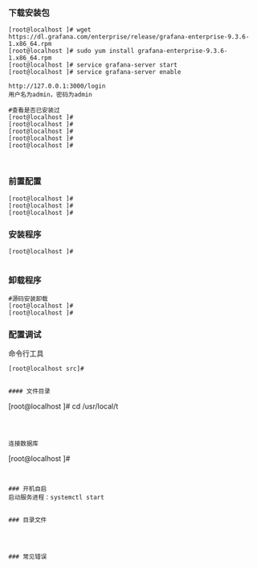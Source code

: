 
### 下载安装包

```
[root@localhost ]# wget https://dl.grafana.com/enterprise/release/grafana-enterprise-9.3.6-1.x86_64.rpm
[root@localhost ]# sudo yum install grafana-enterprise-9.3.6-1.x86_64.rpm
[root@localhost ]# service grafana-server start 
[root@localhost ]# service grafana-server enable 

http://127.0.0.1:3000/login
用户名为admin，密码为admin
```


```
#查看是否已安装过
[root@localhost ]# 
[root@localhost ]# 
[root@localhost ]# 
[root@localhost ]# 
[root@localhost ]# 



```

### 前置配置

```
[root@localhost ]# 
[root@localhost ]# 
[root@localhost ]# 
```

### 安装程序
```
[root@localhost ]#  


```

### 卸载程序
```
#源码安装卸载
[root@localhost ]#  
[root@localhost ]# 
```


### 配置调试 
命令行工具
```
[root@localhost src]# 

```
 
```

#### 文件目录

```
[root@localhost ]# cd /usr/local/t
```



连接数据库
```
[root@localhost ]# 

```


### 开机自启
启动服务进程：systemctl start   


### 目录文件

```
```



### 常见错误

```

```